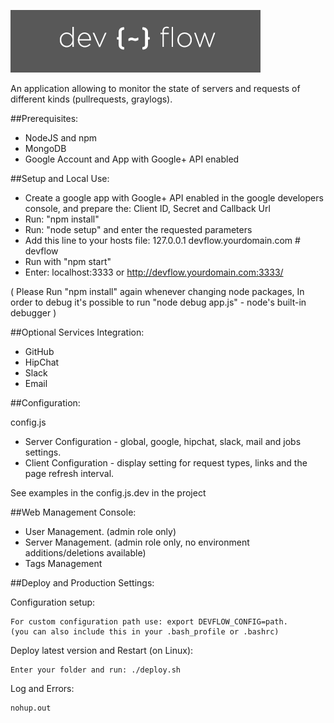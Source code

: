 ![Devflow](public/images/logo.png "Devflow")

An application allowing to monitor the state of servers and requests of different kinds (pullrequests, graylogs).

##Prerequisites:
  
  * NodeJS and npm
  * MongoDB
  * Google Account and App with Google+ API enabled 

##Setup and Local Use:
  
  * Create a google app with Google+ API enabled in the google developers console, and prepare the: Client ID, Secret and Callback Url
  * Run: "npm install"
  * Run: "node setup" and enter the requested parameters
  * Add this line to your hosts file: 127.0.0.1 devflow.yourdomain.com # devflow
  * Run with "npm start"
  * Enter: localhost:3333 or http://devflow.yourdomain.com:3333/ 
  
  ( Please Run "npm install" again whenever changing node packages,
    In order to debug it's possible to run "node debug app.js" - node's built-in debugger )

##Optional Services Integration:
  
  * GitHub
  * HipChat
  * Slack
  * Email

##Configuration:
  
  config.js

  * Server Configuration - global, google, hipchat, slack, mail and jobs settings.
  * Client Configuration - display setting for request types, links and the page refresh interval.

  See examples in the config.js.dev in the project

##Web Management Console:

  * User Management. (admin role only)
  * Server Management. (admin role only, no environment additions/deletions available)
  * Tags Management

##Deploy and Production Settings:

  Configuration setup:

    For custom configuration path use: export DEVFLOW_CONFIG=path.
    (you can also include this in your .bash_profile or .bashrc)
  
  Deploy latest version and Restart (on Linux): 

    Enter your folder and run: ./deploy.sh

  Log and Errors:

    nohup.out

